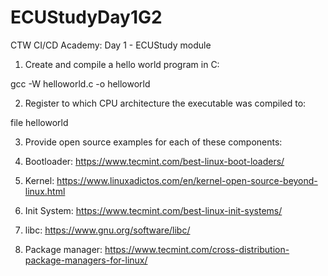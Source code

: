 # ECUStudyDay1G2

CTW CI/CD Academy: Day 1 - ECUStudy module

1. Create and compile a hello world program in C:

gcc -W helloworld.c -o helloworld

2. Register to which CPU architecture the executable was compiled to:

file helloworld

3. Provide open source examples for each of these components: 

1. Bootloader: https://www.tecmint.com/best-linux-boot-loaders/
2. Kernel: https://www.linuxadictos.com/en/kernel-open-source-beyond-linux.html
3. Init System: https://www.tecmint.com/best-linux-init-systems/
4. libc: https://www.gnu.org/software/libc/
5. Package manager: https://www.tecmint.com/cross-distribution-package-managers-for-linux/
